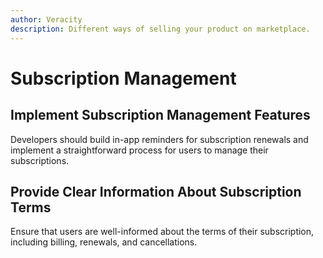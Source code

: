 ```yaml
---
author: Veracity
description: Different ways of selling your product on marketplace.
---
```


# Subscription Management

## Implement Subscription Management Features
Developers should build in-app reminders for subscription renewals and implement a straightforward process for users to manage their subscriptions.

## Provide Clear Information About Subscription Terms
Ensure that users are well-informed about the terms of their subscription, including billing, renewals, and cancellations.